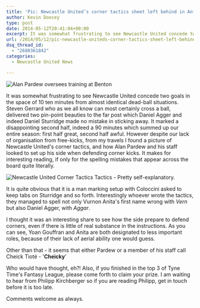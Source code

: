 ```yaml
---
title: 'Pic: Newcastle United’s corner tactics sheet left behind in Anfield'
author: Kevin Doocey
type: post
date: 2014-05-12T20:41:04+00:00
excerpt: It was somewhat frustrating to see Newcastle United concede two goals in the space of 10 ten minutes from almost identical dead-ball situations. Steven Gerrard who as we all know..
url: /2014/05/12/pic-newcastle-uniteds-corner-tactics-sheet-left-behind-anfield/
dsq_thread_id:
  - "2680361842"
categories:
  - Newcastle United News

---
```

![Alan Pardew oversees training at Benton](https://www.tynetime.com/wp-content/uploads/2014/05/Newcastle-Manager-Alan-Pardew.jpg "Pardew - Looks like he'll be Newcastle manager for the foreseeable future")

It was somewhat frustrating to see Newcastle United concede two goals in the space of 10 ten minutes from almost identical dead-ball situations. Steven Gerrard who as we all know can most certainly cross a ball, delivered two pin-point beauties to the far post which Daniel Agger and indeed Daniel Sturridge made no mistake in sticking away. It marked a disappointing second half, indeed a 90 minutes which summed up our entire season: first half great, second half awful. However despite our lack of organisation from free-kicks, from my travels I found a picture of Newcastle United's corner tactics, and how Alan Pardew and his staff looked to set up his side when defending corner kicks. It makes for interesting reading, if only for the spelling mistakes that appear across the board quite  literally.

![Newcastle United Corner Tactics](https://www.tynetime.com/wp-content/uploads/2014/05/Newcastle-United-Corner-Tactics.jpg)
Tactics - Pretty self-explanatory.

It is quite obvious that it is a man marking setup with Coloccini asked to keep tabs on Sturridge and so forth. Interestingly whoever wrote the tactics, they managed to spell not only Vurnon Anita's first name wrong with _Vern_ but also Daniel Agger, with _Aggar_.

I thought it was an interesting share to see how the side prepare to defend corners, even if there is little of real substance in the instructions. As you can see, Yoan Gouffran and Anita are both designated to less important roles, because of their lack of aerial ability one would guess.

Other than that - it seems that either Pardew or a member of his staff call Cheick Tioté - '**Cheicky**'

Who would have thought, eh?! Also, if you finished in the top 3 of Tyne Time's Fantasy League, please come forth to claim your prize. I am waiting to hear from Philipp Kirchberger so if you are reading Philipp, get in touch before it is too late.

Comments welcome as always.

&nbsp;

